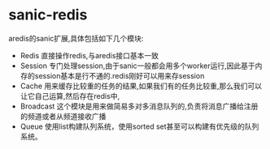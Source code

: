 # sanic-redis

aredis的sanic扩展,具体包括如下几个模块:

+ Redis 直接操作redis,与aredis接口基本一致
+ Session 专门处理session,由于sanic一般都会用多个worker运行,因此基于内存的session基本是行不通的.redis刚好可以用来存session
+ Cache 用来缓存比较重的任务的结果,如果我们有的任务比较重,那么我们可以让它自己运算,然后存在redis中,
+ Broadcast 这个模块是用来做简易多对多消息队列的,负责将消息广播给注册的频道或者从频道接收广播
+ Queue 使用list构建队列系统，使用sorted set甚至可以构建有优先级的队列系统。
